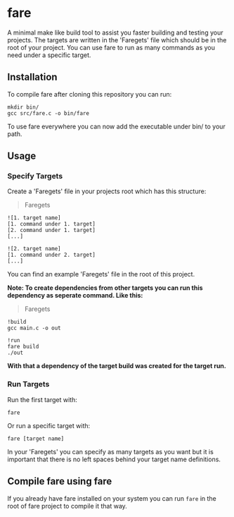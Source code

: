 # fare
A minimal make like build tool to assist you faster building and testing your projects. The targets are written in the 'Faregets' file which should be in the root of your project. You can use fare to run as many commands as you need under a specific target.

## Installation
To compile fare after cloning this repository you can run:
```
mkdir bin/
gcc src/fare.c -o bin/fare
```
To use fare everywhere you can now add the executable under bin/ to your path.

## Usage
### Specify Targets
Create a 'Faregets' file in your projects root which has this structure:
> Faregets
```
![1. target name]
[1. command under 1. target]
[2. command under 1. target]
[...]

![2. target name]
[1. command under 2. target]
[...]
```
You can find an example 'Faregets' file in the root of this project.

**Note: To create dependencies from other targets you can run this dependency as seperate command. Like this:**
> Faregets
```
!build
gcc main.c -o out

!run
fare build
./out
```
**With that a dependency of the target build was created for the target run.**

### Run Targets
Run the first target with:
```
fare
```
Or run a specific target with:
```
fare [target name]
```
In your 'Faregets' you can specify as many targets as you want but it is important that there is no left spaces behind your target name definitions.

## Compile fare using fare
If you already have fare installed on your system you can run `fare` in the root of fare project to compile it that way.
